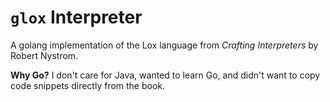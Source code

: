 # `glox` Interpreter
A golang implementation of the Lox language from *Crafting Interpreters* by Robert Nystrom.

**Why Go?**
I don't care for Java, wanted to learn Go, and didn't want to copy code snippets directly from the book.


